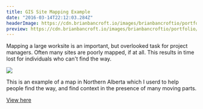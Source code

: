 ```yaml
---
title: GIS Site Mapping Example
date: "2016-03-14T22:12:03.284Z"
headerImage: https://cdn.brianbancroft.io/images/brianbancroftio/portfolio/sitemap/sitemap.png
preview: https://cdn.brianbancroft.io/images/brianbancroftio/portfolio/sitemap/sitemap-preview.png
---
```


Mapping a large worksite is an important, but overlooked task for project managers. Often many sites are poorly mapped, if at all. This results in time lost for individuals who can't find the way.

![](https://cdn.brianbancroft.io/images/brianbancroftio/portfolio/sitemap/sitemap-picture.jpg)

This is an example of a map in Northern Alberta which I userd to help people find the way, and find context in the presence of many moving parts.

[View here](https://cdn.brianbancroft.io/assets/portfolio-items/sitemap-map.pdf)